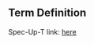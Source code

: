 ## Term Definition

Spec-Up-T link: <a href='https://weboftrust.github.io/WOT-terms/docs/glossary/KAPI'>here</a>
